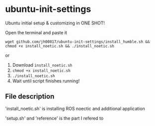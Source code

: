 # ubuntu-init-settings
Ubuntu initial setup &amp; customizing in ONE SHOT!

Open the terminal and paste it
```
wget github.com/jh00817/ubuntu-init-settings/install_humble.sh && chmod +x install_noetic.sh && ./install_noetic.sh
```

or

1. Download `install_noetic.sh`
2. `chmod +x install_noetic.sh`
3. `./install_noetic.sh`
4. Wait until script finishes running!

## File description

'install_noetic.sh' is installing ROS noectic and additional application

'setup.sh' and 'reference' is the part I refered to

